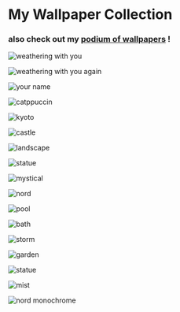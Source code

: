 # My Wallpaper Collection

### also check out my [podium of wallpapers](https://www.github.com/notAxon/very-good-wallpapers/) !

![weathering with you](https://github.com/notAxon/wallpapers/blob/main/Anime/wallpaperflare.com_wallpaper(36).jpg)

![weathering with you again](https://github.com/notAxon/wallpapers/blob/main/Anime/1042234.jpg)

![your name](https://github.com/notAxon/wallpapers/blob/main/Anime/wallpaperflare.com_wallpaper%20(187).jpg)

![catppuccin](https://github.com/notAxon/wallpapers/blob/main/catppuccin/wallpaper-theme-converter(5).png)

![kyoto](https://github.com/notAxon/wallpapers/blob/main/City/japanStreets.png)

![castle](https://github.com/notAxon/wallpapers/blob/main/cozy/gruv-temple.png)

![landscape](https://github.com/notAxon/wallpapers/blob/main/Landscape/EarthPorn-vvn5wq.jpg)

![statue](https://github.com/notAxon/wallpapers/blob/main/Minimalistic/imgur-qcqKfdZ.jpg)

![mystical](https://github.com/notAxon/wallpapers/blob/main/mystical/wallpaperflare.com_wallpaper(27).jpg)

![nord](https://github.com/notAxon/wallpapers/blob/main/nord/ign_evening.png)

![pool](https://github.com/notAxon/wallpapers/blob/main/Anime/cPmfgzR.png)

![bath](https://github.com/notAxon/wallpapers/blob/main/cozy/bath.png)

![storm](https://github.com/notAxon/wallpapers/blob/main/mystical/vyn4bt2il5vd1.png)

![garden](https://github.com/notAxon/wallpapers/blob/main/Nature/dark.png)

![statue](https://github.com/notAxon/wallpapers/blob/main/Nature/statue.jpg)

![mist](https://github.com/notAxon/wallpapers/blob/main/Nature/mist.jpg)

![nord monochrome](https://github.com/notAxon/wallpapers/blob/main/Abstract/nord-3.png)



